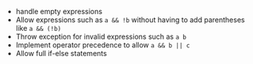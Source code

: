 - handle empty expressions
- Allow expressions such as `a && !b` without having to add parentheses like `a && (!b)`
- Throw exception for invalid expressions such as `a b`
- Implement operator precedence to allow `a && b || c`
- Allow full if-else statements